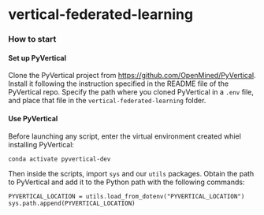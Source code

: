 # vertical-federated-learning


### How to start

#### Set up PyVertical
Clone the PyVertical project from https://github.com/OpenMined/PyVertical. Install it following the instruction specified in the README file of the PyVertical repo.
Specify the path where you cloned PyVertical in a `.env` file, and place that file in the `vertical-federated-learning` folder.

#### Use PyVertical
Before launching any script, enter the virtual environment created whiel installing PyVertical:

`conda activate pyvertical-dev`

Then inside the scripts, import `sys` and our `utils` packages. Obtain the path to PyVertical and add it to the Python path with the following commands:

```
PYVERTICAL_LOCATION = utils.load_from_dotenv("PYVERTICAL_LOCATION")
sys.path.append(PYVERTICAL_LOCATION)
```



